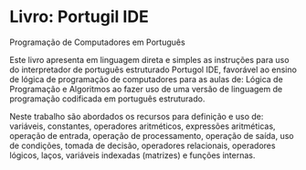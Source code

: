 # Livro: Portugil IDE
Programação de Computadores em Português

Este livro apresenta em linguagem direta e simples as instruções para uso do interpretador de português estruturado Portugol IDE, favorável ao ensino de lógica de programação de computadores para as aulas de: Lógica de Programação e Algoritmos ao fazer uso de uma versão de linguagem de programação codificada em português estruturado.

Neste trabalho são abordados os recursos para definição e uso de: variáveis, constantes, operadores aritméticos, expressões aritméticas, operação de entrada, operação de processamento, operação de saída, uso de condições, tomada de decisão, operadores relacionais, operadores lógicos, laços, variáveis indexadas (matrizes) e funções internas.
